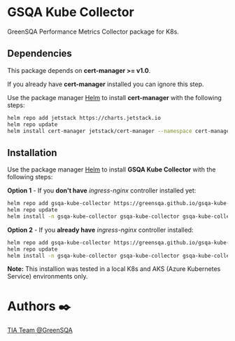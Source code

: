 # GSQA Kube Collector
GreenSQA Performance Metrics Collector package for K8s.

## Dependencies
This package depends on **cert-manager >= v1.0**.

If you already have **cert-manager** installed you can ignore this step.

Use the package manager [Helm](https://helm.sh/) to install **cert-manager**  with the following steps:

```bash
helm repo add jetstack https://charts.jetstack.io 
helm repo update 
helm install cert-manager jetstack/cert-manager --namespace cert-manager --set installCRDs=true --create-namespace
```

## Installation

Use the package manager [Helm](https://helm.sh/) to install **GSQA Kube Collector** with the following steps:

**Option 1** - If you **don't have** *ingress-nginx* controller installed yet:

```bash
helm repo add gsqa-kube-collector https://greensqa.github.io/gsqa-kube-collector/
helm repo update
helm install -n gsqa-kube-collector gsqa-kube-collector gsqa-kube-collector/gsqa-kube-collector --set ingress.host=<host domain> --create-namespace
```

**Option 2** - If you **already have** *ingress-nginx* controller installed:
```bash
helm repo add gsqa-kube-collector https://greensqa.github.io/gsqa-kube-collector/
helm repo update
helm install -n gsqa-kube-collector gsqa-kube-collector gsqa-kube-collector/gsqa-kube-collector --set ingress.host=<host domain> --set ingress-nginx.enabled=false --create-namespace 
```

**Note:** This installion was tested in a local K8s and AKS (Azure Kubernetes Service) environments only.

# Authors ✒️

[TIA Team @GreenSQA](https://greensqa.com/)
